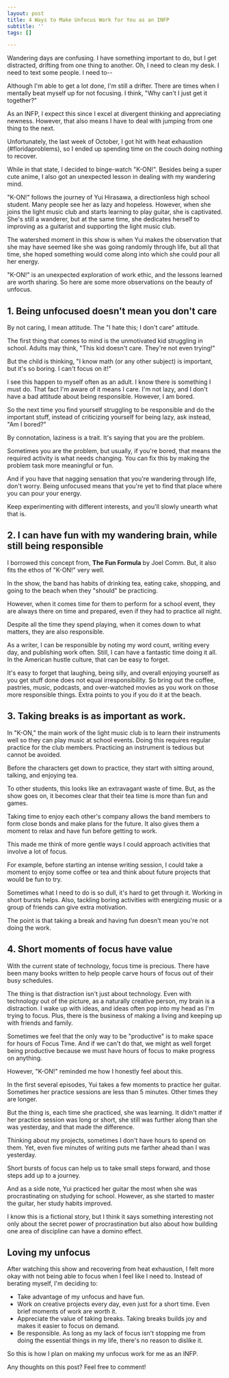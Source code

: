 ```yaml
---
layout: post
title: 4 Ways to Make Unfocus Work for You as an INFP
subtitle: ''
tags: []

---
```

Wandering days are confusing. I have something important to do, but I get distracted, drifting from one thing to another. Oh, I need to clean my desk. I need to text some people. I need to-- 

Although I'm able to get a lot done, I'm still a drifter. There are times when I mentally beat myself up for not focusing. I think, "Why can't I just get it together?"

As an INFP, I expect this since I excel at divergent thinking and appreciating newness. However, that also means I have to deal with jumping from one thing to the next. 

Unfortunately, the last week of October, I got hit with heat exhaustion (#floridaproblems), so I ended up spending time on the couch doing nothing to recover.

While in that state, I decided to binge-watch "K-ON!". Besides being a super cute anime, I also got an unexpected lesson in dealing with my wandering mind.

"K-ON!" follows the journey of Yui Hirasawa, a directionless high school student. Many people see her as lazy and hopeless. However, when she joins the light music club and starts learning to play guitar, she is captivated. She's still a wanderer, but at the same time, she dedicates herself to improving as a guitarist and supporting the light music club.

The watershed moment in this show is when Yui makes the observation that she may have seemed like she was going randomly through life, but all that time, she hoped something would come along into which she could pour all her energy.

"K-ON!" is an unexpected exploration of work ethic, and the lessons learned are worth sharing. So here are some more observations on the beauty of unfocus.

## 1. Being unfocused doesn't mean you don't care

By not caring, I mean attitude. The "I hate this; I don't care" attitude.

The first thing that comes to mind is the unmotivated kid struggling in school. Adults may think, "This kid doesn't care. They're not even trying!"

But the child is thinking, "I know math (or any other subject) is important, but it's so boring. I can't focus on it!"

I see this happen to myself often as an adult. I know there is something I must do. That fact I'm aware of it means I care. I'm not lazy, and I don't have a bad attitude about being responsible. However, I am bored.

So the next time you find yourself struggling to be responsible and do the important stuff, instead of criticizing yourself for being lazy, ask instead, "Am I bored?"

By connotation, laziness is a trait. It's saying that you are the problem. 

Sometimes you are the problem, but usually, if you're bored, that means the required activity is what needs changing. You can fix this by making the problem task more meaningful or fun.

And if you have that nagging sensation that you're wandering through life, don't worry. Being unfocused means that you're yet to find that place where you can pour your energy. 

Keep experimenting with different interests, and you'll slowly unearth what that is. 

## 2. I can have fun with my wandering brain, while still being responsible

I borrowed this concept from, **The Fun Formula** by Joel Comm. But, it also fits the ethos of "K-ON!" very well. 

In the show, the band has habits of drinking tea, eating cake, shopping, and going to the beach when they "should" be practicing. 

However, when it comes time for them to perform for a school event, they are always there on time and prepared, even if they had to practice all night. 

Despite all the time they spend playing, when it comes down to what matters, they are also responsible. 

As a writer, I can be responsible by noting my word count, writing every day, and publishing work often. Still, I can have a fantastic time doing it all. In the American hustle culture, that can be easy to forget. 

It's easy to forget that laughing, being silly, and overall enjoying yourself as you get stuff done does not equal irresponsibility. So bring out the coffee, pastries, music, podcasts, and over-watched movies as you work on those more responsible things. Extra points to you if you do it at the beach. 


## 3. Taking breaks is as important as work. 

In "K-ON," the main work of the light music club is to learn their instruments well so they can play music at school events. Doing this requires regular practice for the club members. Practicing an instrument is tedious but cannot be avoided.

Before the characters get down to practice, they start with sitting around, talking, and enjoying tea.

To other students, this looks like an extravagant waste of time. But, as the show goes on, it becomes clear that their tea time is more than fun and games.

Taking time to enjoy each other's company allows the band members to form close bonds and make plans for the future. It also gives them a moment to relax and have fun before getting to work.

This made me think of more gentle ways I could approach activities that involve a lot of focus.

For example, before starting an intense writing session, I could take a moment to enjoy some coffee or tea and think about future projects that would be fun to try.

Sometimes what I need to do is so dull, it's hard to get through it. Working in short bursts helps. Also, tackling boring activities with energizing music or a group of friends can give extra motivation.

The point is that taking a break and having fun doesn't mean you're not doing the work. 

## 4. Short moments of focus have value

With the current state of technology, focus time is precious. There have been many books written to help people carve hours of focus out of their busy schedules. 

The thing is that distraction isn't just about technology. Even with technology out of the picture, as a naturally creative person, my brain is a distraction. I wake up with ideas, and ideas often pop into my head as I'm trying to focus.  Plus, there is the business of making a living and keeping up with friends and family. 

Sometimes we feel that the only way to be "productive" is to make space for hours of Focus Time. And if we can't do that, we might as well forget being productive because we must have hours of focus to make progress on anything. 

However, "K-ON!" reminded me how I honestly feel about this. 

In the first several episodes, Yui takes a few moments to practice her guitar. Sometimes her practice sessions are less than 5 minutes. Other times they are longer. 

But the thing is, each time she practiced, she was learning. It didn't matter if her practice session was long or short, she still was further along than she was yesterday, and that made the difference. 

Thinking about my projects, sometimes I don't have hours to spend on them. Yet, even five minutes of writing puts me farther ahead than I was yesterday. 

Short bursts of focus can help us to take small steps forward, and those steps add up to a journey. 

And as a side note, Yui practiced her guitar the most when she was procrastinating on studying for school. However, as she started to master the guitar, her study habits improved. 

I know this is a fictional story, but I think it says something interesting not only about the secret power of procrastination but also about how building one area of discipline can have a domino effect. 

## Loving my unfocus

After watching this show and recovering from heat exhaustion, I felt more okay with not being able to focus when I feel like I need to. Instead of berating myself, I'm deciding to:

- Take advantage of my unfocus and have fun.
- Work on creative projects every day, even just for a short time. Even brief moments of work are worth it. 
- Appreciate the value of taking breaks. Taking breaks builds joy and makes it easier to focus on demand. 
- Be responsible. As long as my lack of focus isn't stopping me from doing the essential things in my life, there's no reason to dislike it. 

So this is how I plan on making my unfocus work for me as an INFP. 

Any thoughts on this post? Feel free to comment!  
